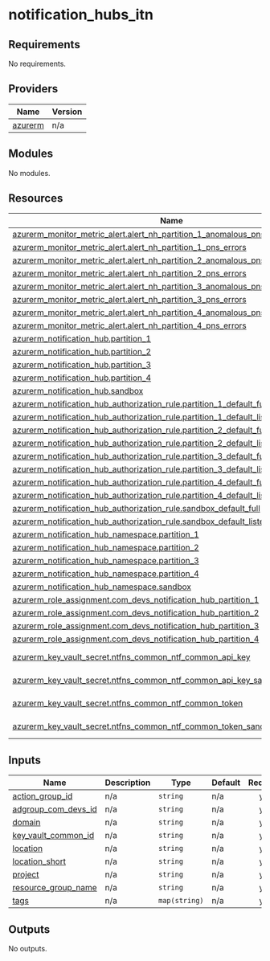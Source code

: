 # notification_hubs_itn

<!-- BEGIN_TF_DOCS -->
## Requirements

No requirements.

## Providers

| Name | Version |
|------|---------|
| <a name="provider_azurerm"></a> [azurerm](#provider\_azurerm) | n/a |

## Modules

No modules.

## Resources

| Name | Type |
|------|------|
| [azurerm_monitor_metric_alert.alert_nh_partition_1_anomalous_pns_success_volume](https://registry.terraform.io/providers/hashicorp/azurerm/latest/docs/resources/monitor_metric_alert) | resource |
| [azurerm_monitor_metric_alert.alert_nh_partition_1_pns_errors](https://registry.terraform.io/providers/hashicorp/azurerm/latest/docs/resources/monitor_metric_alert) | resource |
| [azurerm_monitor_metric_alert.alert_nh_partition_2_anomalous_pns_success_volume](https://registry.terraform.io/providers/hashicorp/azurerm/latest/docs/resources/monitor_metric_alert) | resource |
| [azurerm_monitor_metric_alert.alert_nh_partition_2_pns_errors](https://registry.terraform.io/providers/hashicorp/azurerm/latest/docs/resources/monitor_metric_alert) | resource |
| [azurerm_monitor_metric_alert.alert_nh_partition_3_anomalous_pns_success_volume](https://registry.terraform.io/providers/hashicorp/azurerm/latest/docs/resources/monitor_metric_alert) | resource |
| [azurerm_monitor_metric_alert.alert_nh_partition_3_pns_errors](https://registry.terraform.io/providers/hashicorp/azurerm/latest/docs/resources/monitor_metric_alert) | resource |
| [azurerm_monitor_metric_alert.alert_nh_partition_4_anomalous_pns_success_volume](https://registry.terraform.io/providers/hashicorp/azurerm/latest/docs/resources/monitor_metric_alert) | resource |
| [azurerm_monitor_metric_alert.alert_nh_partition_4_pns_errors](https://registry.terraform.io/providers/hashicorp/azurerm/latest/docs/resources/monitor_metric_alert) | resource |
| [azurerm_notification_hub.partition_1](https://registry.terraform.io/providers/hashicorp/azurerm/latest/docs/resources/notification_hub) | resource |
| [azurerm_notification_hub.partition_2](https://registry.terraform.io/providers/hashicorp/azurerm/latest/docs/resources/notification_hub) | resource |
| [azurerm_notification_hub.partition_3](https://registry.terraform.io/providers/hashicorp/azurerm/latest/docs/resources/notification_hub) | resource |
| [azurerm_notification_hub.partition_4](https://registry.terraform.io/providers/hashicorp/azurerm/latest/docs/resources/notification_hub) | resource |
| [azurerm_notification_hub.sandbox](https://registry.terraform.io/providers/hashicorp/azurerm/latest/docs/resources/notification_hub) | resource |
| [azurerm_notification_hub_authorization_rule.partition_1_default_full](https://registry.terraform.io/providers/hashicorp/azurerm/latest/docs/resources/notification_hub_authorization_rule) | resource |
| [azurerm_notification_hub_authorization_rule.partition_1_default_listen](https://registry.terraform.io/providers/hashicorp/azurerm/latest/docs/resources/notification_hub_authorization_rule) | resource |
| [azurerm_notification_hub_authorization_rule.partition_2_default_full](https://registry.terraform.io/providers/hashicorp/azurerm/latest/docs/resources/notification_hub_authorization_rule) | resource |
| [azurerm_notification_hub_authorization_rule.partition_2_default_listen](https://registry.terraform.io/providers/hashicorp/azurerm/latest/docs/resources/notification_hub_authorization_rule) | resource |
| [azurerm_notification_hub_authorization_rule.partition_3_default_full](https://registry.terraform.io/providers/hashicorp/azurerm/latest/docs/resources/notification_hub_authorization_rule) | resource |
| [azurerm_notification_hub_authorization_rule.partition_3_default_listen](https://registry.terraform.io/providers/hashicorp/azurerm/latest/docs/resources/notification_hub_authorization_rule) | resource |
| [azurerm_notification_hub_authorization_rule.partition_4_default_full](https://registry.terraform.io/providers/hashicorp/azurerm/latest/docs/resources/notification_hub_authorization_rule) | resource |
| [azurerm_notification_hub_authorization_rule.partition_4_default_listen](https://registry.terraform.io/providers/hashicorp/azurerm/latest/docs/resources/notification_hub_authorization_rule) | resource |
| [azurerm_notification_hub_authorization_rule.sandbox_default_full](https://registry.terraform.io/providers/hashicorp/azurerm/latest/docs/resources/notification_hub_authorization_rule) | resource |
| [azurerm_notification_hub_authorization_rule.sandbox_default_listen](https://registry.terraform.io/providers/hashicorp/azurerm/latest/docs/resources/notification_hub_authorization_rule) | resource |
| [azurerm_notification_hub_namespace.partition_1](https://registry.terraform.io/providers/hashicorp/azurerm/latest/docs/resources/notification_hub_namespace) | resource |
| [azurerm_notification_hub_namespace.partition_2](https://registry.terraform.io/providers/hashicorp/azurerm/latest/docs/resources/notification_hub_namespace) | resource |
| [azurerm_notification_hub_namespace.partition_3](https://registry.terraform.io/providers/hashicorp/azurerm/latest/docs/resources/notification_hub_namespace) | resource |
| [azurerm_notification_hub_namespace.partition_4](https://registry.terraform.io/providers/hashicorp/azurerm/latest/docs/resources/notification_hub_namespace) | resource |
| [azurerm_notification_hub_namespace.sandbox](https://registry.terraform.io/providers/hashicorp/azurerm/latest/docs/resources/notification_hub_namespace) | resource |
| [azurerm_role_assignment.com_devs_notification_hub_partition_1](https://registry.terraform.io/providers/hashicorp/azurerm/latest/docs/resources/role_assignment) | resource |
| [azurerm_role_assignment.com_devs_notification_hub_partition_2](https://registry.terraform.io/providers/hashicorp/azurerm/latest/docs/resources/role_assignment) | resource |
| [azurerm_role_assignment.com_devs_notification_hub_partition_3](https://registry.terraform.io/providers/hashicorp/azurerm/latest/docs/resources/role_assignment) | resource |
| [azurerm_role_assignment.com_devs_notification_hub_partition_4](https://registry.terraform.io/providers/hashicorp/azurerm/latest/docs/resources/role_assignment) | resource |
| [azurerm_key_vault_secret.ntfns_common_ntf_common_api_key](https://registry.terraform.io/providers/hashicorp/azurerm/latest/docs/data-sources/key_vault_secret) | data source |
| [azurerm_key_vault_secret.ntfns_common_ntf_common_api_key_sandbox](https://registry.terraform.io/providers/hashicorp/azurerm/latest/docs/data-sources/key_vault_secret) | data source |
| [azurerm_key_vault_secret.ntfns_common_ntf_common_token](https://registry.terraform.io/providers/hashicorp/azurerm/latest/docs/data-sources/key_vault_secret) | data source |
| [azurerm_key_vault_secret.ntfns_common_ntf_common_token_sandbox](https://registry.terraform.io/providers/hashicorp/azurerm/latest/docs/data-sources/key_vault_secret) | data source |

## Inputs

| Name | Description | Type | Default | Required |
|------|-------------|------|---------|:--------:|
| <a name="input_action_group_id"></a> [action\_group\_id](#input\_action\_group\_id) | n/a | `string` | n/a | yes |
| <a name="input_adgroup_com_devs_id"></a> [adgroup\_com\_devs\_id](#input\_adgroup\_com\_devs\_id) | n/a | `string` | n/a | yes |
| <a name="input_domain"></a> [domain](#input\_domain) | n/a | `string` | n/a | yes |
| <a name="input_key_vault_common_id"></a> [key\_vault\_common\_id](#input\_key\_vault\_common\_id) | n/a | `string` | n/a | yes |
| <a name="input_location"></a> [location](#input\_location) | n/a | `string` | n/a | yes |
| <a name="input_location_short"></a> [location\_short](#input\_location\_short) | n/a | `string` | n/a | yes |
| <a name="input_project"></a> [project](#input\_project) | n/a | `string` | n/a | yes |
| <a name="input_resource_group_name"></a> [resource\_group\_name](#input\_resource\_group\_name) | n/a | `string` | n/a | yes |
| <a name="input_tags"></a> [tags](#input\_tags) | n/a | `map(string)` | n/a | yes |

## Outputs

No outputs.
<!-- END_TF_DOCS -->
